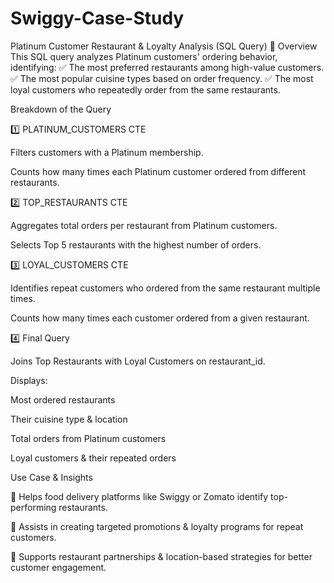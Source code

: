 # Swiggy-Case-Study
Platinum Customer Restaurant & Loyalty Analysis (SQL Query) 🚀
Overview
This SQL query analyzes Platinum customers' ordering behavior, identifying:
✅ The most preferred restaurants among high-value customers.
✅ The most popular cuisine types based on order frequency.
✅ The most loyal customers who repeatedly order from the same restaurants.

Breakdown of the Query

1️⃣ PLATINUM_CUSTOMERS CTE

Filters customers with a Platinum membership.

Counts how many times each Platinum customer ordered from different restaurants.

2️⃣ TOP_RESTAURANTS CTE

Aggregates total orders per restaurant from Platinum customers.

Selects Top 5 restaurants with the highest number of orders.

3️⃣ LOYAL_CUSTOMERS CTE

Identifies repeat customers who ordered from the same restaurant multiple times.

Counts how many times each customer ordered from a given restaurant.

4️⃣ Final Query

Joins Top Restaurants with Loyal Customers on restaurant_id.

Displays:

Most ordered restaurants

Their cuisine type & location

Total orders from Platinum customers

Loyal customers & their repeated orders

Use Case & Insights

📌 Helps food delivery platforms like Swiggy or Zomato identify top-performing restaurants.

📌 Assists in creating targeted promotions & loyalty programs for repeat customers.

📌 Supports restaurant partnerships & location-based strategies for better customer engagement.
